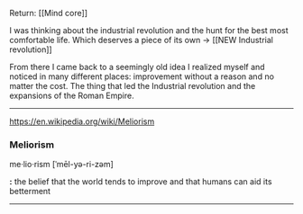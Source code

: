 Return: [[Mind core]]

I was thinking about the industrial revolution and the hunt for the best most comfortable life. Which deserves a piece of its own -> [[NEW Industrial revolution]] 

From there I came back to a seemingly old idea I realized myself and noticed in many different places: improvement without a reason and no matter the cost. The thing that led the Industrial revolution and the expansions of the Roman Empire.



<hr>

https://en.wikipedia.org/wiki/Meliorism
### Meliorism

me·​lio·​rism \[ˈmēl-yə-ri-zəm]

**:** the belief that the world tends to improve and that humans can aid its betterment

<hr>

